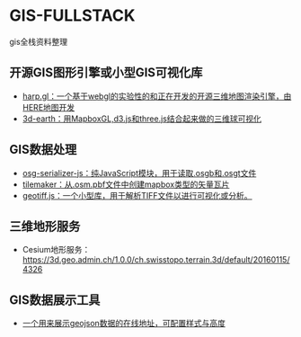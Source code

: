 # GIS-FULLSTACK
gis全栈资料整理

## 开源GIS图形引擎或小型GIS可视化库
- [harp.gl：一个基于webgl的实验性的和正在开发的开源三维地图渲染引擎，由HERE地图开发](https://github.com/heremaps/harp.gl)
- [3d-earth：用MapboxGL,d3.js和three.js结合起来做的三维球可视化](https://github.com/cheeaun/3d-earth)


## GIS数据处理
- [osg-serializer-js：纯JavaScript模块，用于读取.osgb和.osgt文件](https://github.com/eran-pinhas/osg-serializer-js)
- [tilemaker：从.osm.pbf文件中创建mapbox类型的矢量瓦片 ](https://github.com/systemed/tilemaker)
- [geotiff.js：一个小型库，用于解析TIFF文件以进行可视化或分析。](https://github.com/geotiffjs/geotiff.js)


## 三维地形服务
- Cesium地形服务：https://3d.geo.admin.ch/1.0.0/ch.swisstopo.terrain.3d/default/20160115/4326


## GIS数据展示工具
- [一个用来展示geojson数据的在线地址，可配置样式与高度](https://maptime-ams.github.io/geojson-3d/)
